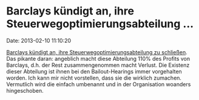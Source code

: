 Barclays kündigt an, ihre Steuerwegoptimierungsabteilung \...
=============================================================

Date: 2013-02-10 11:10:20

[Barclays kündigt an, ihre Steuerwegoptimierungsabteilung zu
schließen](http://www.guardian.co.uk/business/2013/feb/09/barclays-closes-tax-avoidance-unit).
Das pikante daran: angeblich macht diese Abteilung 110% des Profits von
Barclays, d.h. der Rest zusammengenommen macht Verlust. Die Existenz
dieser Abteilung ist ihnen bei den Bailout-Hearings immer vorgehalten
worden. Ich kann mir nicht vorstellen, dass sie die wirklich zumachen.
Vermutlich wird die einfach umbenannt und in der Organisation woanders
hingeschoben.
